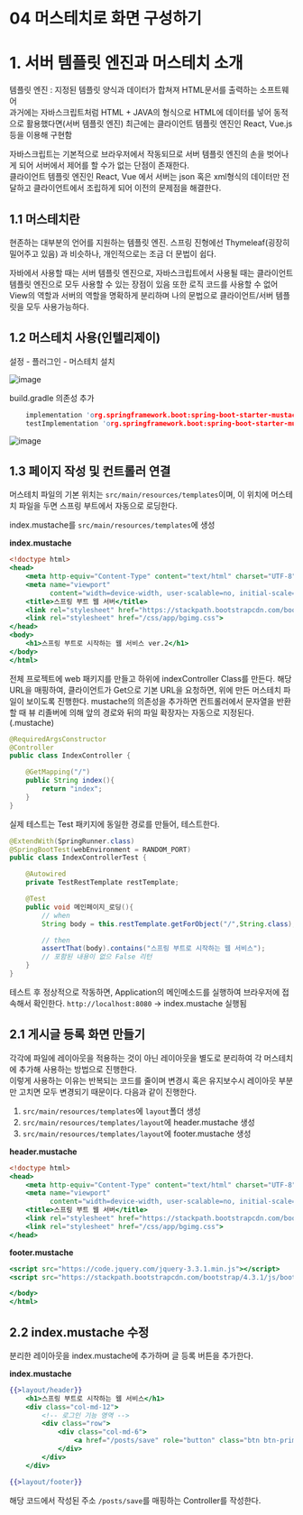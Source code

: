 # 04 머스테치로 화면 구성하기

# 1. 서버 템플릿 엔진과 머스테치 소개  

템플릿 엔진 : 지정된 템플릿 양식과 데이터가 합쳐져 HTML문서를 출력하는 소프트웨어       
과거에는 자바스크립트처럼 HTML + JAVA의 형식으로 HTML에 데이터를 넣어 동적으로 활용했다면(서버 템플릿 엔진)
최근에는 클라이언트 템플릿 엔진인 React, Vue.js 등을 이용해 구현함

자바스크립트는 기본적으로 브라우저에서 작동되므로 서버 템플릿 엔진의 손을 벗어나게 되어 서버에서 제어를 할 수가 없는 단점이 존재한다.         
클라이언트 템플릿 엔진인 React, Vue 에서 서버는 json 혹은 xml형식의 데이터만 전달하고 클라이언트에서 조립하게 되어 이전의 문제점을 해결한다.

## 1.1 머스테치란

현존하는 대부분의 언어를 지원하는  템플릿 엔진.
스프링 진형에선 Thymeleaf(굉장히 밀어주고 있음) 과 비슷하나, 개인적으로는 조금 더 문법이 쉽다.

자바에서 사용할 때는 서버 템플릿 엔진으로, 자바스크립트에서 사용될 때는 클라이언트 템플릿 엔진으로 모두 사용할 수 있는 장점이 있음
또한 로직 코드를 사용할 수 없어 View의 역할과 서버의 역할을 명확하게 분리하며 나의 문법으로 클라이언트/서버 템플릿을 모두 사용가능하다.

## 1.2 머스테치 사용(인텔리제이)

설정 - 플러그인 - 머스테치 설치

![image](https://user-images.githubusercontent.com/104341003/178152559-f184ca3a-986c-45b8-b810-9b2944a80bbf.png)


build.gradle 의존성 추가

```C
    implementation 'org.springframework.boot:spring-boot-starter-mustache'
    testImplementation 'org.springframework.boot:spring-boot-starter-mustache'
```


![image](https://user-images.githubusercontent.com/104341003/178152582-e72eae74-8de3-4447-a15f-124e666383fa.png)


## 1.3 페이지 작성 및 컨트롤러 연결

머스테치 파일의 기본 위치는 ```src/main/resources/templates```이며, 이 위치에 머스테치 파일을 두면 스프링 부트에서 자동으로 로딩한다.   

index.mustache를 ```src/main/resources/templates```에 생성


**index.mustache**   
```mustache
<!doctype html>
<head>
    <meta http-equiv="Content-Type" content="text/html" charset="UTF-8">
    <meta name="viewport"
          content="width=device-width, user-scalable=no, initial-scale=1.0, maximum-scale=1.0, minimum-scale=1.0">
    <title>스프링 부트 웹 서버</title>
    <link rel="stylesheet" href="https://stackpath.bootstrapcdn.com/bootstrap/4.3.1/css/bootstrap.min.css">
    <link rel="stylesheet" href="/css/app/bgimg.css">
</head>
<body>
    <h1>스프링 부트로 시작하는 웹 서비스 ver.2</h1>
</body>
</html>    
```

전체 프로젝트에 web 패키지를 만들고 하위에 indexController Class를 만든다.
해당 URL을 매핑하여, 클라이언트가 Get으로 기본 URL을 요청하면, 위에 만든 머스테치 파일이 보이도록 진행한다.
mustache의 의존성을 추가하면 컨트롤러에서 문자열을 반환할 때 뷰 리졸버에 의해 앞의 경로와 뒤의 파일 확장자는 자동으로 지정된다.(.mustache)

```java
@RequiredArgsConstructor
@Controller
public class IndexController {

    @GetMapping("/")
    public String index(){
        return "index";
    }
}

```

실제 테스트는 Test 패키지에 동일한 경로를 만들어, 테스트한다.


```java
@ExtendWith(SpringRunner.class)
@SpringBootTest(webEnvironment = RANDOM_PORT)
public class IndexControllerTest {

    @Autowired
    private TestRestTemplate restTemplate;

    @Test
    public void 메인페이지_로딩(){
        // when
        String body = this.restTemplate.getForObject("/",String.class);

        // then
        assertThat(body).contains("스프링 부트로 시작하는 웹 서비스");
        // 포함된 내용이 없으 False 리턴
    }
}

```

테스트 후 정상적으로 작동하면, Application의 메인메소드를 실행하여 브라우저에 접속해서 확인한다.
```http://localhost:8080``` -> index.mustache 실행됨


## 2.1 게시글 등록 화면 만들기
       
각각에 파일에 레이아웃을 적용하는 것이 아닌 레이아웃을 별도로 분리하여 각 머스테치에 추가해 사용하는 방법으로 진행한다.          
이렇게 사용하는 이유는 반복되는 코드를 줄이며 변경시 혹은 유지보수시 레이아웃 부분만 고치면 모두 변경되기 때문이다.
다음과 같이 진행한다.

1. ```src/main/resources/templates```에 ```layout```폴더 생성     
2. ```src/main/resources/templates/layout```에 header.mustache 생성      
3. ```src/main/resources/templates/layout```에 footer.mustache 생성     


**header.mustache**
```mustache
<!doctype html>
<head>
    <meta http-equiv="Content-Type" content="text/html" charset="UTF-8">
    <meta name="viewport"
          content="width=device-width, user-scalable=no, initial-scale=1.0, maximum-scale=1.0, minimum-scale=1.0">
    <title>스프링 부트 웹 서버</title>
    <link rel="stylesheet" href="https://stackpath.bootstrapcdn.com/bootstrap/4.3.1/css/bootstrap.min.css">
    <link rel="stylesheet" href="/css/app/bgimg.css">
</head>
```
   
**footer.mustache**
```mustache
<script src="https://code.jquery.com/jquery-3.3.1.min.js"></script>
<script src="https://stackpath.bootstrapcdn.com/bootstrap/4.3.1/js/bootstrap.min.js"></script>

</body>
</html>
```

## 2.2 index.mustache 수정

분리한 레이아웃을 index.mustache에 추가하며
글 등록 버튼을 추가한다.
    
**index.mustache**
```mustache
{{>layout/header}}
    <h1>스프링 부트로 시작하는 웹 서비스</h1>
    <div class="col-md-12">
        <!-- 로그인 기능 영역 -->
        <div class="row">
            <div class="col-md-6">
                <a href="/posts/save" role="button" class="btn btn-primary">글 등록</a>
            </div>
        </div>
    </div>

{{>layout/footer}}
```

해당 코드에서 작성된 주소 ```/posts/save```를 매핑하는 Controller를 작성한다.


